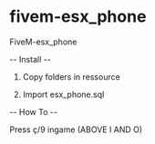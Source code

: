 # fivem-esx_phone
FiveM-esx_phone


-- Install --

1) Copy folders in ressource

2) Import esx_phone.sql

-- How To --

Press ç/9 ingame (ABOVE I AND O)
